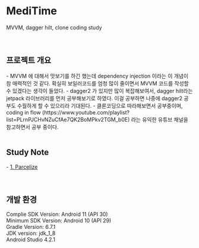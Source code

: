 # MediTime
MVVM, dagger hilt, clone coding study<br>
<br><br>
<h2>프로젝트 개요</h2>
- MVVM 에 대해서 맛보기를 하긴 했는데 dependency injection 이라는 이 개념이 참 매력적인 것 같다. 확실히 보일러코드를 엄청 많이 줄이면서 MVVM 코드를 작성할 수 있겠다는 생각이 들었다.
- dagger2 가 있지만 많이 복잡해보여서, dagger hilt라는 jetpack 라이브러리를 먼저 공부해보기로 하였다. 이걸 공부하면 나중에 dagger2 공부도 수월하게 할 수 있으리라 기대된다.
- 클론코딩으로 따라해보면서 공부중이며, coding in flow (https://www.youtube.com/playlist?list=PLrnPJCHvNZuCfAe7QK2BoMPkv2TGM_b0E) 라는 유익한 유튜브 채널을 참고하면서 공부 중이다.
<br><br>
<h2>Study Note</h2>
- <a href="https://blog.naver.com/ponson1017/222461899621">1. Parcelize</a><br>
<br><br>
<h2>개발 환경</h2>
Complie SDK Version: Android 11 (API 30) <br>
Minimum SDK Version: Android 10 (API 29) <br>
Gradle Version: 6.7.1 <br>
JDK version: jdk_1_8 <br>
Android Studio 4.2.1 <br>
